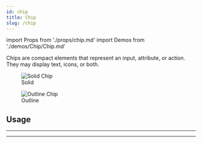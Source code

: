 ```yaml
---
id: chip
title: Chip
slug: /chip
---
```


import Props from './props/chip.md'
import Demos from './demos/Chip/Chip.md'

Chips are compact elements that represent an input, attribute, or action. They may
display text, icons, or both.

<div className="component-preview component-preview--grid component-preview--grid-3">
  <figure>
    <img src="/img/chip/chip--solid.jpg" alt="Solid Chip" />
    <figcaption>Solid</figcaption>
  </figure>
  <figure>
  <img src="/img/chip/chip--outline.jpg" alt="Outline Chip" />
    <figcaption>Outline</figcaption>
  </figure>
</div>

## Usage

<Demos />

---

<Props />

---
